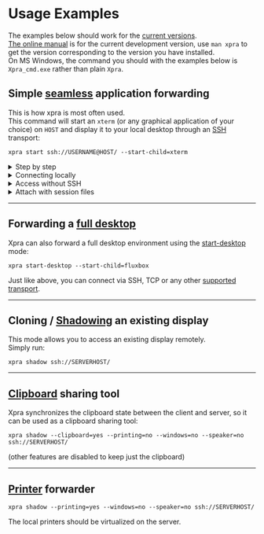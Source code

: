 # Usage Examples

The examples below should work for the [current versions](https://github.com/Xpra-org/xpra/wiki/Versions).\
[The online manual](https://xpra.org/manual.html) is for the current development version, use `man xpra` to get the version corresponding to the version you have installed.  
On MS Windows, the command you should with the examples below is `Xpra_cmd.exe` rather than plain `Xpra`.

## Simple [seamless](./Seamless.md) application forwarding
This is how xpra is most often used.\
This command will start an `xterm` (or any graphical application of your choice) on `HOST` and display it to your local desktop through an [SSH](./SSH) transport:
```shell
xpra start ssh://USERNAME@HOST/ --start-child=xterm
```

<details>
  <summary>Step by step</summary>

Instead of starting and attaching to the session using a single command:\
on the server which will export the application (`xterm` in the example), start an xpra server instance on a free display of your choice (`:100 in this example`):
```shell
xpra start :100 --start=xterm
```
then from the client, just connect to this xpra instance:
```shell
xpra attach ssh://USERNAME@HOST/100
```
(replace `HOST` with the hostname or IP of the server)
</details>
<details>
  <summary>Connecting locally</summary>

If you are attaching from the same machine and using the same user account, this is sufficient:
```shell
xpra attach :100
```
And if there is only a single xpra session running, you can omit the display and simply run:
```shell
xpra attach
```
</details>
<details>
  <summary>Access without SSH</summary>

SSH is great, it provides secure authentication and encryption, it is available on all platforms and is well tested.

However, in some cases, you may not want to give remote users shell access, or you may want to share sessions between multiple remote users. \
In this case, use TCP sockets:
```shell
xpra start --start=xterm --bind-tcp=0.0.0.0:10000
```
Then, assuming that the port you have chosen (`10000` in the example above) is allowed through the firewall, you can connect from the client using:
```shell
xpra attach tcp://SERVERHOST:10000/
```

Beware: this TCP socket is insecure, see [authentication](./Authentication.md).
</details>
<details>
  <summary>Attach with session files</summary>
  Typing the same attach commands over and over again can be tedious, especially if you tweak the command line options.

  Instead, you can create session files and just double-click on them to connect to the session:
  ```shell
cat > ~/Desktop/example.xpra
mode=ssh
host=YOURSERVER
speaker=off
```
  These session files accept all the same options that you would normally specify on the command line.  
The [html5 client](https://github.com/Xpra-org/xpra-html5) can also generate them.
</details>

***

## Forwarding a [full desktop](./Start-Desktop.md)
Xpra can also forward a full desktop environment using the [start-desktop](./Start-Desktop.md) mode:
```shell
xpra start-desktop --start-child=fluxbox
```
Just like above, you can connect via SSH, TCP or any other [supported transport](../Network/README.md).

***

## Cloning / [Shadowing](./Shadow-Server.md) an existing display
This mode allows you to access an existing display remotely.\
Simply run:
```shell
xpra shadow ssh://SERVERHOST/
```

***

## [Clipboard](../Features/Clipboard.md) sharing tool
Xpra synchronizes the clipboard state between the client and server, so it can be used as a clipboard sharing tool:
```shell
xpra shadow --clipboard=yes --printing=no --windows=no --speaker=no ssh://SERVERHOST/
```
(other features are disabled to keep just the clipboard)

***

## [Printer](../Features/Printing.md) forwarder
```shell
xpra shadow --printing=yes --windows=no --speaker=no ssh://SERVERHOST/ 
```
The local printers should be virtualized on the server.
